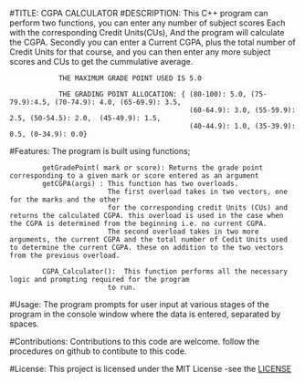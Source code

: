 #TITLE:         CGPA CALCULATOR
#DESCRIPTION:   This C++ program can perform two functions, you can enter any number of subject scores
                Each with the corresponding Credit Units(CUs), And the program will calculate the CGPA.
                Secondly you can enter a Current CGPA, plus the total number of Credit Units for that course,
                and you can then enter any more subject scores and CUs to get the cummulative average.

                THE MAXIMUM GRADE POINT USED IS 5.0

                THE GRADING POINT ALLOCATION: { (80-100): 5.0, (75-79.9):4.5, (70-74.9): 4.0, (65-69.9): 3.5,
                                                (60-64.9): 3.0, (55-59.9): 2.5, (50-54.5): 2.0,  (45-49.9): 1.5, 
                                                (40-44.9): 1.0, (35-39.9): 0.5, (0-34.9): 0.0}


#Features:   The program is built using functions;

            getGradePoint( mark or score): Returns the grade point corresponding to a given mark or score entered as an argument
            getCGPA(args) : This function has two overloads.
                            The first overload takes in two vectors, one for the marks and the other 
                            for the corresponding credit Units (CUs) and returns the calculated CGPA. this overload is used in the case when the CGPA is determined from the beginning i.e. no current CGPA.
                            The second overload takes in two more arguments, the current CGPA and the total number of Cedit Units used to determine the current CGPA. these on addition to the two vectors from the previous overload.

            CGPA_Calculator():  This function performs all the necessary logic and prompting required for the program
                            to run.


#Usage:  The program prompts for user input at various stages of the program in the console window where the data is 
        entered, separated by spaces.


#Contributions:  Contributions to this code are welcome. follow the procedures on github to contibute to this code.

#License: This project is licensed under the MIT License -see the [LICENSE](LICENSE)

